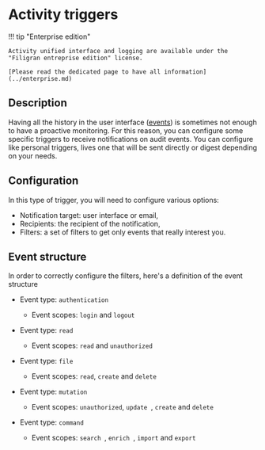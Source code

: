 # Activity triggers

!!! tip "Enterprise edition"

    Activity unified interface and logging are available under the "Filigran entreprise edition" license.

    [Please read the dedicated page to have all information](../enterprise.md)

## Description

Having all the history in the user interface ([events](events.md)) is sometimes not enough to have a proactive monitoring. For this reason, you can configure some specific triggers to receive notifications on audit events.
You can configure like personal triggers, lives one that will be sent directly or digest depending on your needs. 

## Configuration

In this type of trigger, you will need to configure various options:

- Notification target: user interface or email,
- Recipients: the recipient of the notification,
- Filters: a set of filters to get only events that really interest you.

## Event structure

In order to correctly configure the filters, here's a definition of the event structure

- Event type: `authentication`
    - Event scopes: `login` and `logout` 

- Event type: `read`
    - Event scopes: `read` and `unauthorized` 

- Event type: `file`
    - Event scopes: `read`, `create` and `delete`

- Event type: `mutation`
    - Event scopes: `unauthorized`, `update `, `create` and `delete`

- Event type: `command`
    - Event scopes: `search `, `enrich `, `import` and `export`